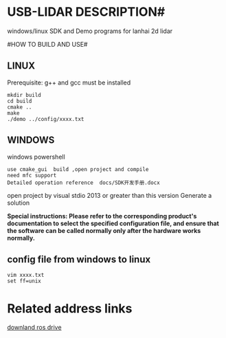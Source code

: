 # USB-LIDAR DESCRIPTION#
windows/linux SDK and Demo programs for lanhai 2d lidar

#HOW TO BUILD AND USE#

## LINUX ##
Prerequisite: g++ and gcc must be installed

	mkdir build
	cd build
	cmake ..
	make
	./demo ../config/xxxx.txt

## WINDOWS ##
windows powershell

    use cmake_gui  build ,open project and compile
    need mfc support
	Detailed operation reference  docs/SDK开发手册.docx
open project by  visual stdio 2013  or greater than this version 
Generate a solution

**Special instructions: Please refer to the corresponding product's documentation to select the specified configuration file, and ensure that the software can be called normally only after the hardware works normally.**

## config file from windows to linux ##
	vim xxxx.txt
	set ff=unix

#  Related address links #

[downland ros drive](https://github.com/BlueSeaLidar/sdk2)




